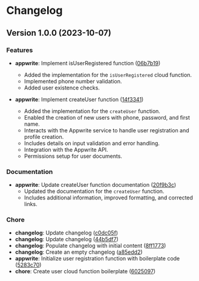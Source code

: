 # Changelog

## Version 1.0.0 (2023-10-07)

### Features

- **appwrite**: Implement isUserRegistered function ([06b7b19](https://github.com/ANYURU/autofore-cloud-functions/commit/06b7b19fce6c6b93d7efb6966111a6af528d4047))
  - Added the implementation for the `isUserRegistered` cloud function.
  - Implemented phone number validation.
  - Added user existence checks.

- **appwrite**: Implement createUser function ([14f3341](https://github.com/ANYURU/autofore-cloud-functions/commit/14f3341f68ecce6db7619ccd4d7e3ce2f27da198))
  - Added the implementation for the `createUser` function.
  - Enabled the creation of new users with phone, password, and first name.
  - Interacts with the Appwrite service to handle user registration and profile creation.
  - Includes details on input validation and error handling.
  - Integration with the Appwrite API.
  - Permissions setup for user documents.

### Documentation

- **appwrite**: Update createUser function documentation ([20f9b3c](https://github.com/ANYURU/autofore-cloud-functions/commit/20f9b3cae9a4a060b69ce6024fd93ef74b315deb))
  - Updated the documentation for the `createUser` function.
  - Includes additional information, improved formatting, and corrected links.

### Chore

- **changelog**: Update changelog ([c0dc05f](https://github.com/ANYURU/autofore-cloud-functions/commit/c0dc05fd30191b166ee0810e0462d3730c6665a4))
- **changelog**: Update changelog ([44b5df7](https://github.com/ANYURU/autofore-cloud-functions/commit/44b5df7002db139db6d8be0f6d8ecdd03d7ef957))
- **changelog**: Populate changelog with initial content ([8ff1773](https://github.com/ANYURU/autofore-cloud-functions/commit/8ff1773c09b83bfbca6d7c9a61887efb4d683db6))
- **changelog**: Create an empty changelog ([a85edd2](https://github.com/ANYURU/autofore-cloud-functions/commit/a85edd2d4c23e5867a3b0d81dd44b3eaa9a2b440))
- **appwrite**: Initialize user registration function with boilerplate code ([5283c70](https://github.com/ANYURU/autofore-cloud-functions/commit/5283c70f63393bd0e41c5bae4ccce70444d108f2))
- **chore**: Create user cloud function boilerplate ([6025097](https://github.com/ANYURU/autofore-cloud-functions/commit/60250975daec498e364ce73ce44cf5fa30684eab))
